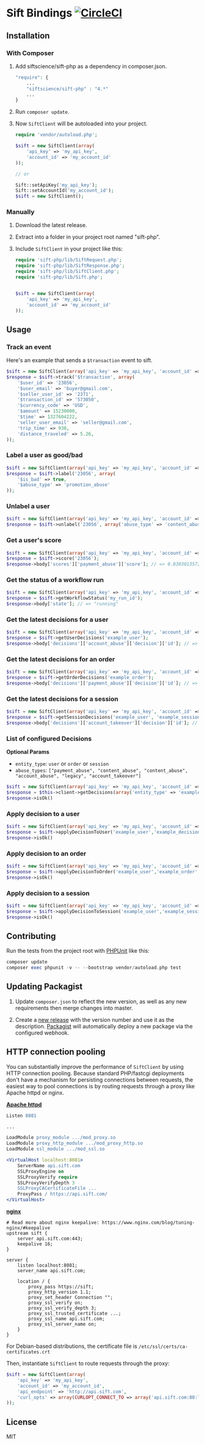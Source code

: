 # Sift Bindings [![CircleCI](https://circleci.com/gh/SiftScience/sift-php.svg?style=svg)](https://circleci.com/gh/SiftScience/sift-php)


## Installation

### With Composer

1. Add siftscience/sift-php as a dependency in composer.json.

    ```php
    "require": {
        ...
        "siftscience/sift-php" : "4.*"
        ...
    }
    ```

2. Run `composer update`.

3. Now `SiftClient` will be autoloaded into your project.


    ```php
    require 'vendor/autoload.php';

    $sift = new SiftClient(array(
        'api_key' => 'my_api_key',
        'account_id' => 'my_account_id'
    ));

    // or

    Sift::setApiKey('my_api_key');
    Sift::setAccountId('my_account_id');
    $sift = new SiftClient();
    ```

### Manually

1. Download the latest release.

2. Extract into a folder in your project root named "sift-php".

3. Include `SiftClient` in your project like this:

    ```php
    require 'sift-php/lib/SiftRequest.php';
    require 'sift-php/lib/SiftResponse.php';
    require 'sift-php/lib/SiftClient.php';
    require 'sift-php/lib/Sift.php';


    $sift = new SiftClient(array(
        'api_key' => 'my_api_key',
        'account_id' => 'my_account_id'
    ));
    ```


## Usage

### Track an event
Here's an example that sends a `$transaction` event to sift.
```php
$sift = new SiftClient(array('api_key' => 'my_api_key', 'account_id' => 'my_account_id'));
$response = $sift->track('$transaction', array(
    '$user_id' => '23056',
    '$user_email' => 'buyer@gmail.com',
    '$seller_user_id' => '2371',
    '$transaction_id' => '573050',
    '$currency_code' => 'USD',
    '$amount' => 15230000,
    '$time' => 1327604222,
    'seller_user_email' => 'seller@gmail.com',
    'trip_time' => 930,
    'distance_traveled' => 5.26,
));
```

### Label a user as good/bad
```php
$sift = new SiftClient(array('api_key' => 'my_api_key', 'account_id' => 'my_account_id'));
$response = $sift->label('23056', array(
    '$is_bad' => true,
    '$abuse_type' => 'promotion_abuse'
));
```

### Unlabel a user
```php
$sift = new SiftClient(array('api_key' => 'my_api_key', 'account_id' => 'my_account_id'));
$response = $sift->unlabel('23056', array('abuse_type' => 'content_abuse'));
```

### Get a user's score
```php
$sift = new SiftClient(array('api_key' => 'my_api_key', 'account_id' => 'my_account_id'));
$response = $sift->score('23056');
$response->body['scores']['payment_abuse']['score']; // => 0.030301357270181357
```

### Get the status of a workflow run
```php
$sift = new SiftClient(array('api_key' => 'my_api_key', 'account_id' => 'my_account_id'));
$response = $sift->getWorkflowStatus('my_run_id');
$response->body['state']; // => "running"
```

### Get the latest decisions for a user
```php
$sift = new SiftClient(array('api_key' => 'my_api_key', 'account_id' => 'my_account_id'));
$response = $sift->getUserDecisions('example_user');
$response->body['decisions']['account_abuse']['decision']['id']; // => "ban_user"
```

### Get the latest decisions for an order
```php
$sift = new SiftClient(array('api_key' => 'my_api_key', 'account_id' => 'my_account_id'));
$response = $sift->getOrderDecisions('example_order');
$response->body['decisions']['payment_abuse']['decision']['id']; // => "ship_order"
```

### Get the latest decisions for a session
```php
$sift = new SiftClient(array('api_key' => 'my_api_key', 'account_id' => 'my_account_id'));
$response = $sift->getSessionDecisions('example_user', 'example_session');
$response->body['decisions']['account_takeover']['decision']['id']; // => "session_decision"
```

### List of configured Decisions
**Optional Params**
 - `entity_type`: `user` or `order` or `session`
 - `abuse_types`: `["payment_abuse", "content_abuse", "content_abuse",
   "account_abuse", "legacy", "account_takeover"]`

```php
$sift = new SiftClient(array('api_key' => 'my_api_key', 'account_id' => 'my_account_id'));
$response = $this->client->getDecisions(array('entity_type' => 'example_entity_type','abuse_types' => 'example_abuse_types'));
$response->isOk()
```

### Apply decision to a user
```php
$sift = new SiftClient(array('api_key' => 'my_api_key', 'account_id' => 'my_account_id'));
$response = $sift->applyDecisionToUser('example_user','example_decision','example_source',array('analyst' => 'analyst@example.com')
$response->isOk()
```

### Apply decision to an order
```php
$sift = new SiftClient(array('api_key' => 'my_api_key', 'account_id' => 'my_account_id'));
$response = $sift->applyDecisionToOrder('example_user','example_order','example_decision','example_source',array('analyst' => 'analyst@example.com')
$response->isOk()
```

### Apply decision to a session
```php
$sift = new SiftClient(array('api_key' => 'my_api_key', 'account_id' => 'my_account_id'));
$response = $sift->applyDecisionToSession('example_user','example_session','example_decision','example_source',array('analyst' => 'analyst@example.com')
$response->isOk()
```

## Contributing
Run the tests from the project root with [PHPUnit](http://phpunit.de) like this:

```php
composer update
composer exec phpunit -v -- --bootstrap vendor/autoload.php test
```


## Updating Packagist

1. Update `composer.json` to reflect the new version, as well as any
   new requirements then merge changes into master.

2. Create a [new release](https://github.com/SiftScience/sift-php/releases)
    with the version number and use it as the description.
    [Packagist](https://packagist.org/packages/siftscience/sift-php) will
    automatically deploy a new package via the configured webhook.

## HTTP connection pooling

You can substantially improve the performance of `SiftClient` by using HTTP connection pooling.
Because standard PHP/fastcgi deployments don't have a mechanism for persisting connections between
requests, the easiest way to pool connections is by routing requests through a proxy like Apache httpd or nginx.

**[Apache httpd](https://httpd.apache.org/)**

```apache
Listen 8081

...

LoadModule proxy_module .../mod_proxy.so
LoadModule proxy_http_module .../mod_proxy_http.so
LoadModule ssl_module .../mod_ssl.so

<VirtualHost localhost:8081>
    ServerName api.sift.com
    SSLProxyEngine on
    SSLProxyVerify require
    SSLProxyVerifyDepth 3
    SSLProxyCACertificateFile ...
    ProxyPass / https://api.sift.com/
</VirtualHost>
```

**[nginx](https://www.nginx.com/)**

```nginx
# Read more about nginx keepalive: https://www.nginx.com/blog/tuning-nginx/#keepalive
upstream sift {
    server api.sift.com:443;
    keepalive 16;
}

server {
    listen localhost:8081;
    server_name api.sift.com;

    location / {
        proxy_pass https://sift;
        proxy_http_version 1.1;
        proxy_set_header Connection "";
        proxy_ssl_verify on;
        proxy_ssl_verify_depth 3;
        proxy_ssl_trusted_certificate ...;
        proxy_ssl_name api.sift.com;
        proxy_ssl_server_name on;
    }
}
```

For Debian-based distributions, the certificate file is `/etc/ssl/certs/ca-certificates.crt`

Then, instantiate `SiftClient` to route requests through the proxy:

```php
$sift = new SiftClient(array(
    'api_key' => 'my_api_key',
    'account_id' => 'my_account_id',
    'api_endpoint' => 'http://api.sift.com',
    'curl_opts' => array(CURLOPT_CONNECT_TO => array('api.sift.com:80:localhost:8081')),
));
```

## License

MIT
